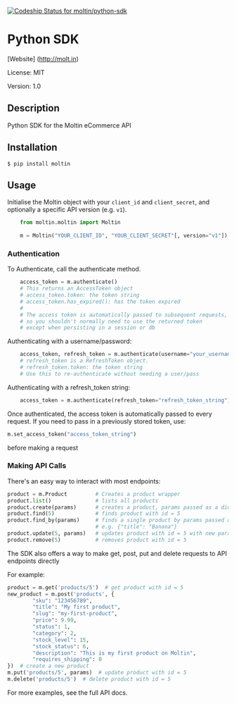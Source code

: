 [ ![Codeship Status for moltin/python-sdk](https://codeship.com/projects/5f7ffb40-ee87-0132-5a7e-1ab35c066e9d/status?branch=master)](https://codeship.com/projects/84236)

# Python SDK

[Website] (http://molt.in)

License: MIT

Version: 1.0

## Description

Python SDK for the Moltin eCommerce API

## Installation

    $ pip install moltin

## Usage

Initialise the Moltin object with your `client_id` and `client_secret`, and optionally a specific API version (e.g. `v1`).

```python
    from moltin.moltin import Moltin
    
    m = Moltin("YOUR_CLIENT_ID", "YOUR_CLIENT_SECRET"[, version="v1"])
```    

### Authentication

To Authenticate, call the authenticate method.

```python
    access_token = m.authenticate()
    # This returns an AccessToken object
    # access_token.token: the token string
    # access_token.has_expired(): has the token expired
    #
    # The access token is automatically passed to subsequent requests, 
    # so you shouldn't normally need to use the returned token
    # except when persisting in a session or db
```
    
Authenticating with a username/password:

```python
    access_token, refresh_token = m.authenticate(username="your_username", password="your_password")
    # refresh_token is a RefreshToken object.
    # refresh_token.token: the token string
    # Use this to re-authenticate without needing a user/pass
```

Authenticating with a refresh_token string:

```python
    access_token = m.authenticate(refresh_token="refresh_token_string")
```

Once authenticated, the access token is automatically passed to every request.
If you need to pass in a previously stored token, use:
```python
m.set_access_token("access_token_string")
```
before making a request

### Making API Calls

There's an easy way to interact with most endpoints:

```python
product = m.Product         # Creates a product wrapper
product.list()              # lists all products
product.create(params)      # creates a product, params passed as a dict
product.find(5)             # finds product with id = 5
product.find_by(params)     # finds a single product by params passed as a dict,
                            # e.g. {"title": "Banana"}
product.update(5, params)   # updates product with id = 5 with new params
product.remove(5)           # removes product with id = 5
```

The SDK also offers a way to make get, post, put and delete requests to API endpoints directly

For example:

```python
product = m.get('products/5')  # get product with id = 5 
new_product = m.post('products', {
        "sku": "123456789",
        "title": "My first product",
        "slug": "my-first-product",
        "price": 9.99,
        "status": 1,
        "category": 2,
        "stock_level": 15,
        "stock_status": 6,
        "description": "This is my first product on Moltin",
        "requires_shipping": 0
})  # create a new product
m.put('products/5', params)  # update product with id = 5
m.delete('products/5')  # delete product with id = 5
```


For more examples, see the full API docs.

